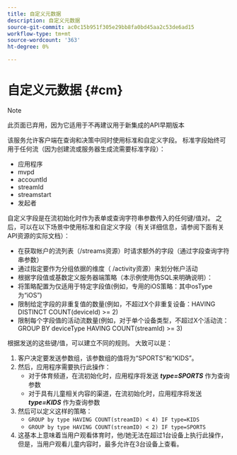 ```yaml
---
title: 自定义元数据
description: 自定义元数据
source-git-commit: ac0c15b951f305e29bb8fa0bd45aa2c53de6ad15
workflow-type: tm+mt
source-wordcount: '363'
ht-degree: 0%

---
```




# 自定义元数据 {#cm}

>[!NOTE]
>
> 此页面已弃用，因为它适用于不再建议用于新集成的API早期版本

该服务允许客户端在查询和决策中同时使用标准和自定义字段。 标准字段始终可用于任何流（因为创建流或服务器生成流需要标准字段）：

* 应用程序
* mvpd
* accountId
* streamId
* streamstart
* 发起者


自定义字段是在流初始化时作为表单或查询字符串参数传入的任何键/值对。 之后，可以在以下场景中使用标准和自定义字段（有关详细信息，请参阅下面有关API资源的实际文档）：

* 在获取帐户的流列表（/streams资源）时请求额外的字段（通过字段查询字符串参数）
* 通过指定要作为分组依据的维度（ /activity资源）来划分帐户活动
* 根据字段值或基数定义服务器端策略（本示例使用伪SQL来明确说明）：
* 将策略配置为仅适用于特定字段值(例如，专用的iOS策略：其中osType为“iOS”)
* 限制给定字段的非重复值的数量(例如，不超过X个非重复设备：HAVING DISTINCT COUNT(deviceId) >= 2)
* 限制每个字段值的活动流数量(例如，对于单个设备类型，不超过X个活动流：GROUP BY deviceType HAVING COUNT(streamId) >= 3)


根据发送的这些键/值，可以建立不同的规则。 大致可以是：

1. 客户决定要发送参数组，该参数组的值将为“SPORTS”和“KIDS”。
1. 然后，应用程序需要执行此操作：
   * 对于体育频道，在流初始化时，应用程序将发送 ***type=SPORTS*** 作为查询参数
   * 对于具有儿童相关内容的渠道，在流初始化时，应用程序将发送 ***type=KIDS*** 作为查询参数
1. 然后可以定义这样的策略：
   * `GROUP by type HAVING COUNT(streamID) < 4) IF type=KIDS`
   * `GROUP by type HAVING COUNT(streamID) < 2) IF type=SPORTS`
1. 这基本上意味着当用户观看体育时，他/她无法在超过1台设备上执行此操作，但是，当用户观看儿童内容时，最多允许在3台设备上查看。

